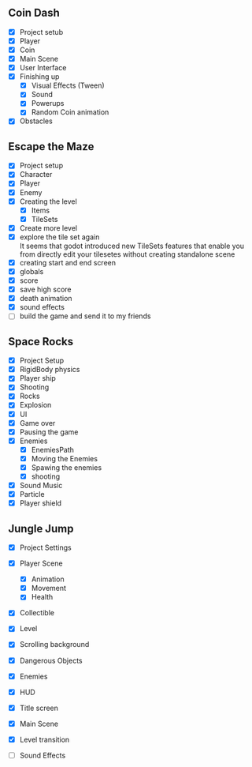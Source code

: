 ## Coin Dash
 - [x] Project setub
 - [x] Player
 - [x] Coin
 - [x] Main Scene
 - [x] User Interface 
 - [x] Finishing up
   - [x] Visual Effects (Tween)
   - [x] Sound
   - [x] Powerups
   - [x] Random Coin animation
  - [x] Obstacles

## Escape the Maze
  - [x] Project setup
  - [x] Character
  - [x] Player
  - [x] Enemy
  - [x] Creating the level
    - [x] Items 
    - [x] TileSets
  - [x] Create more level 
  - [x] explore the tile set again  
		It seems that godot introduced new TileSets features that enable you from directly edit your tilesetes
		without creating standalone scene
  - [x] creating start and end screen
  - [x] globals
  - [x] score
  - [x] save high score
  - [x] death animation 
  - [x] sound effects
  - [ ] build the game and send it to my friends

## Space Rocks
 - [x] Project Setup
 - [x] RigidBody physics 
 - [x] Player ship
 - [x] Shooting
 - [x] Rocks
 - [x] Explosion
 - [x] UI
 - [x] Game over
 - [x] Pausing the game
 - [x] Enemies
	- [x] EnemiesPath
	- [x] Moving the Enemies
	- [x] Spawing the enemies
	- [x] shooting
 - [x] Sound Music
 - [x] Particle
 - [x] Player shield
 
 ## Jungle Jump
 - [x] Project Settings
 - [x] Player Scene
	- [x] Animation 
	- [x] Movement 
	- [x] Health 
- [x] Collectible 
- [x] Level 
- [x] Scrolling background 
- [x] Dangerous Objects
- [x] Enemies
- [x] HUD
- [x] Title screen
- [x] Main Scene
- [x] Level transition
- [ ] Sound Effects
 
 